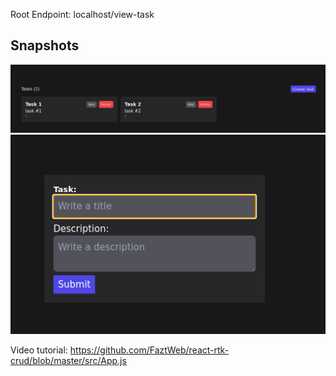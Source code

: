 Root Endpoint: localhost/view-task

## Snapshots ##
![localhost/view-task](./snapshots/view.png)
![localhost/create-task](./snapshots/add.png)

Video tutorial: https://github.com/FaztWeb/react-rtk-crud/blob/master/src/App.js
